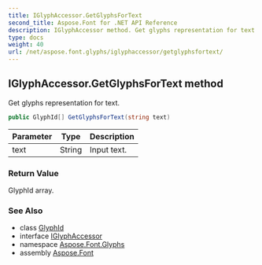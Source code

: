 ```yaml
---
title: IGlyphAccessor.GetGlyphsForText
second_title: Aspose.Font for .NET API Reference
description: IGlyphAccessor method. Get glyphs representation for text
type: docs
weight: 40
url: /net/aspose.font.glyphs/iglyphaccessor/getglyphsfortext/
---
```

## IGlyphAccessor.GetGlyphsForText method

Get glyphs representation for text.

```csharp
public GlyphId[] GetGlyphsForText(string text)
```

| Parameter | Type | Description |
| --- | --- | --- |
| text | String | Input text. |

### Return Value

GlyphId array.

### See Also

* class [GlyphId](../../glyphid/)
* interface [IGlyphAccessor](../)
* namespace [Aspose.Font.Glyphs](../../../aspose.font.glyphs/)
* assembly [Aspose.Font](../../../)


